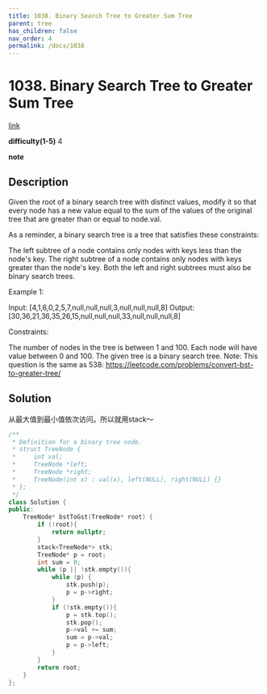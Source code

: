 ```yaml
---
title: 1038. Binary Search Tree to Greater Sum Tree
parent: tree
has_children: false
nav_order: 4
permalink: /docs/1038
---
```

# 1038. Binary Search Tree to Greater Sum Tree
[link](https://leetcode.com/problems/binary-search-tree-to-greater-sum-tree/)

**difficulty(1-5)**
4

**note**

## Description
Given the root of a binary search tree with distinct values, modify it so that every node has a new value equal to the sum of the values of the original tree that are greater than or equal to node.val.

As a reminder, a binary search tree is a tree that satisfies these constraints:

The left subtree of a node contains only nodes with keys less than the node's key.
The right subtree of a node contains only nodes with keys greater than the node's key.
Both the left and right subtrees must also be binary search trees.
 

Example 1:



Input: [4,1,6,0,2,5,7,null,null,null,3,null,null,null,8]
Output: [30,36,21,36,35,26,15,null,null,null,33,null,null,null,8]
 

Constraints:

The number of nodes in the tree is between 1 and 100.
Each node will have value between 0 and 100.
The given tree is a binary search tree.
Note: This question is the same as 538: https://leetcode.com/problems/convert-bst-to-greater-tree/

## Solution

从最大值到最小值依次访问。所以就用stack～

```c++
/**
 * Definition for a binary tree node.
 * struct TreeNode {
 *     int val;
 *     TreeNode *left;
 *     TreeNode *right;
 *     TreeNode(int x) : val(x), left(NULL), right(NULL) {}
 * };
 */
class Solution {
public:
    TreeNode* bstToGst(TreeNode* root) {
        if (!root){
            return nullptr;
        }
        stack<TreeNode*> stk;
        TreeNode* p = root;
        int sum = 0;
        while (p || !stk.empty()){
            while (p) {
                stk.push(p);
                p = p->right;
            }
            if (!stk.empty()){
                p = stk.top();
                stk.pop();
                p->val += sum;
                sum = p->val;
                p = p->left;
            }            
        }
        return root;
    }
};
```